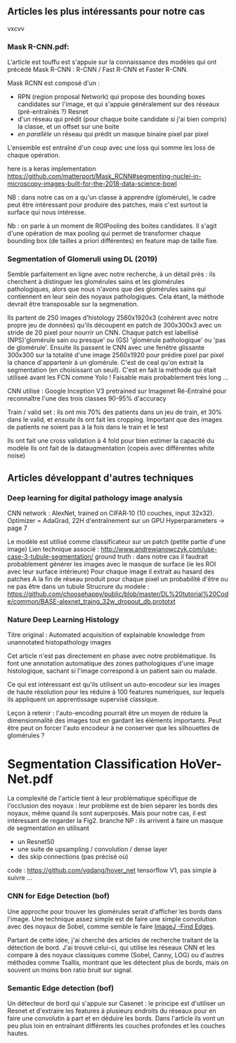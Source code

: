 ## Articles les plus intéressants pour notre cas
vxcvv

###  Mask R-CNN.pdf:
L'article est touffu est s'appuie sur la connaissance des modèles qui ont précédé Mask R-CNN : R-CNN / Fast R-CNN et Faster R-CNN.

Mask RCNN est composé d'un :
* RPN (region proposal Network) qui propose des bounding boxes candidates sur l'image, et qui s'appuie généralement sur des réseaux (pré-entraînés ?) Resnet
* d'un réseau qui prédit (pour chaque boite candidate si j'ai bien compris) la classe, et un offset sur une boite
* *en parallèle* un réseau qui prédit un masque binaire pixel par pixel

L'ensemble est entraîné d'un coup avec une loss qui somme les loss de chaque opération.

here is a keras implementation
https://github.com/matterport/Mask_RCNN#segmenting-nuclei-in-microscopy-images-built-for-the-2018-data-science-bowl

NB : dans notre cas on a qu'un classe à apprendre (glomérule), le cadre peut être intéressant pour produire des patches, mais c'est surtout la surface qui nous intéresse.

Nb : on parle à un moment de ROIPooling des boites candidates. Il s'agit d'une opération de max pooling qui permet de transformer chaque bounding box (de tailles a priori différentes) en feature map de taille fixe.

### Segmentation of Glomeruli using DL (2019)

Semble parfaitement en ligne avec notre recherche, à un détail près : ils cherchent à distinguer les glomérules sains et les glomérules pathologiques, alors que nous n'avons que des glomérules sains qui contiennent en leur sein des noyaux pathologiques. Cela étant, la méthode devrait être transposable sur la segmenation.

Ils partent de 250 images d'histology 2560x1920x3 (cohérent avec notre propre jeu de données) qu'ils découpent en patch de 300x300x3 avec un stride de 20 pixel pour nourrir un CNN. Chaque patch est labellisé (NPS)'glomérule sain ou presque' ou (GS) 'glomérule pathologique' ou 'pas de glomérule'. Ensuite ils passent le CNN avec une fenêtre glissante 300x300 sur la totalité d'une image 2560x1920 pour prédire pixel par pixel la chance d'appartenir à un glomérule. C'est de ceal qu'on extrait la segmentation (en choisissant un seuil). C'est en fait la méthode qui était utiliseé avant les FCN comme Yolo ! Faisable mais probablement très long ...

CNN utilisé : Google Inception V3 pretrained sur Imagenet
Ré-Entraîné pour reconnaître l'une des trois classes
90-95% d'accuracy

Train / valid set : ils ont mis 70% des patients dans un jeu de train, et 30% dans le valid, et *ensuite* ils ont fait les cropping. Important que des images de patients ne soient pas à la fois dans le train et le test

Ils ont fait une cross validation à 4 fold pour bien estimer la capacité du modèle
Ils ont fait de la dataugmentation (copeis avec différentes white noise)

## Articles développant d'autres techniques

### Deep learning for digital pathology image analysis

CNN network : AlexNet, trained on CIFAR‑10 (10 couches, input 32x32).
Optimizer = AdaGrad, 22H d'entraînement sur un GPU
Hyperparameters -> page 7

Le modèle est utilisé comme classificateur sur un patch (petite partie d'une image)
Lien technique associé : http://www.andrewjanowczyk.com/use-case-3-tubule-segmentation/
ground truth : dans notre cas il faudrait probablement générer les images avec le masque de surface (ie les ROI avec leur surface intérieure)
Pour chaque image il extrait au hasard des patches
A la fin de réseau produit pour chaque pixel un probabilité d'être ou ne pas être dans un tubule
Strucrure du modele : https://github.com/choosehappy/public/blob/master/DL%20tutorial%20Code/common/BASE-alexnet_traing_32w_dropout_db.prototxt

### Nature Deep Learning Histology

Titre original : Automated acquisition of explainable knowledge from unannotated histopathology images

Cet article n'est pas directement en phase avec notre problématique. Ils font une annotation automatique des zones pathologiques d'une image histologique, sachant si l'image correspond à un patient sain ou malade.

Ce qui est intéressant est qu'ils utilisent un auto-encodeur sur les images de haute résolution pour les réduire à 100 features numériques, sur lequels ils appliquent un apprentissage supervisé classique.

Leçon à retenir : l'auto-encoding pourrait être un moyen de réduire la dimensionnalité des images tout en gardant les éléments importants. Peut être peut on forcer l'auto encodeur à ne conserver que les silhouettes de glomérules ?

# Segmentation Classification HoVer-Net.pdf

La complexité de l'article tient à leur problématique spécifique de l'occlusion des noyaux : leur problème est de bien séparer les bords des noyaux, même quand ils sont superposés. Mais pour notre cas, il est intéressant de regarder la Fig2. branche NP : ils arrivent à faire un masque de segmentation en utilisant
* un Resnet50
* une suite de upsampling / convolution / dense layer
* des skip connections (pas précisé où)

code : https://github.com/vqdang/hover_net
tensorflow V1, pas simple à suivre ...

### CNN for Edge Detection (bof)

Une approche pour trouver les glomérules serait d'afficher les bords dans l'image. Une technique assez simple est de faire une simple convolution avec des noyaux de Sobel, comme semble le faire [ImageJ -Find Edges](https://imagej.nih.gov/ij/docs/guide/146-29.html).

Partant de cette idée, j'ai cherché des articles de recherche traitant de la détection de bord. J'ai trouvé celui-ci, qui utilise les réseaux CNN et les compare à des noyaux classiques comme (Sobel, Canny, LOG) ou d'autres méthodes comme Tsallis, montrant que les détectent plus de bords, mais on souvent un moins bon ratio bruit sur signal.

### Semantic Edge detection (bof)

Un détecteur de bord qui s'appuie sur Casenet : le principe est d'utiliser un Resnet et d'extraire les features à plusieurs endroits du réseaux pour en faire une convolutin à part et en déduire les bords. Dans l'article ils vont un peu plus loin en entraînant différents les couches profondes et les couches hautes.
